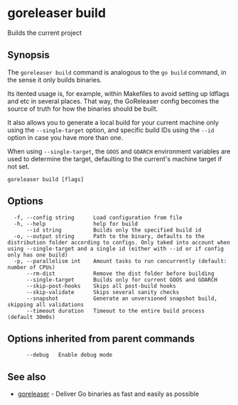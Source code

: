 # goreleaser build

Builds the current project

## Synopsis

The `goreleaser build` command is analogous to the
`go build` command, in the sense it only builds binaries.

Its itented usage is, for example, within Makefiles to avoid setting up
ldflags and etc in several places. That way, the GoReleaser config becomes the
source of truth for how the binaries should be built.

It also allows you to generate a local build for your current machine only using
the `--single-target` option, and specific build IDs using the
`--id` option in case you have more than one.

When using `--single-target`, the `GOOS` and
`GOARCH` environment variables are used to determine the target,
defaulting to the current's machine target if not set.


```
goreleaser build [flags]
```

## Options

```
  -f, --config string      Load configuration from file
  -h, --help               help for build
      --id string          Builds only the specified build id
  -o, --output string      Path to the binary, defaults to the distribution folder according to configs. Only taked into account when using --single-target and a single id (either with --id or if config only has one build)
  -p, --parallelism int    Amount tasks to run concurrently (default: number of CPUs)
      --rm-dist            Remove the dist folder before building
      --single-target      Builds only for current GOOS and GOARCH
      --skip-post-hooks    Skips all post-build hooks
      --skip-validate      Skips several sanity checks
      --snapshot           Generate an unversioned snapshot build, skipping all validations
      --timeout duration   Timeout to the entire build process (default 30m0s)
```

## Options inherited from parent commands

```
      --debug   Enable debug mode
```

## See also

* [goreleaser](/cmd/goreleaser/)	 - Deliver Go binaries as fast and easily as possible

